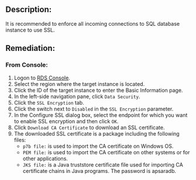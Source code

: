 ## Description:

It is recommended to enforce all incoming connections to SQL database instance to use SSL.

## Remediation:

### From Console:

1. Logon to [RDS Console](https://rdsnext.console.aliyun.com/).
2. Select the region where the target instance is located.
3. Click the ID of the target instance to enter the Basic Information page.
4. In the left-side navigation pane, click `Data Security`.
5. Click the `SSL Encryption` tab.
6. Click the switch next to `Disabled` in the `SSL Encryption` parameter.
7. In the Configure SSL dialog box, select the endpoint for which you want to enable SSL encryption and then click `OK`.
8. Click `Download CA Certificate` to download an SSL certificate.
9. The downloaded SSL certificate is a package including the following files:
   - `p7b file:` is used to import the CA certificate on Windows OS.
   - `PEM file:` is used to import the CA certificate on other systems or for other applications.
   - `JKS file:` is a Java truststore certificate file used for importing CA certificate chains in Java programs. The password is apsaradb.